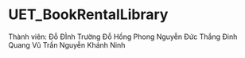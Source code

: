 # UET_BookRentalLibrary

Thành viên:
Đỗ ĐÌnh Trường
Đỗ Hồng Phong
Nguyễn Đức Thắng
Đinh Quang Vũ
Trần Nguyễn Khánh Ninh
